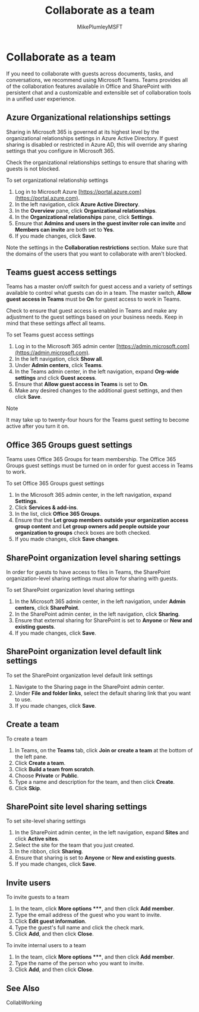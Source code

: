 ﻿---
title: "Collaborate as a team"
ms.author: mikeplum
author: MikePlumleyMSFT
manager: pamgreen
audience: ITPro
ms.topic: article
ms.service: o365-solutions
localization_priority: Priority
description: "Learn how to collaborate with guests in Teams."
---

# Collaborate as a team

If you need to collaborate with guests across documents, tasks, and conversations, we recommend using Microsoft Teams. Teams provides all of the collaboration features available in Office and SharePoint with persistent chat and a customizable and extensible set of collaboration tools in a unified user experience.

## Azure Organizational relationships settings

Sharing in Microsoft 365 is governed at its highest level by the organizational relationships settings in Azure Active Directory. If guest sharing is disabled or restricted in Azure AD, this will override any sharing settings that you configure in Microsoft 365.

Check the organizational relationships settings to ensure that sharing with guests is not blocked.

To set organizational relationship settings

1. Log in to Microsoft Azure [https://portal.azure.com](https://portal.azure.com).
2. In the left navigation, click **Azure Active Directory**.
3. In the **Overview** pane, click **Organizational relationships**.
4. In the **Organizational relationships** pane, click **Settings**.
5. Ensure that **Admins and users in the guest inviter role can invite** and **Members can invite** are both set to **Yes**.
6. If you made changes, click **Save**.

Note the settings in the **Collaboration restrictions** section. Make sure that the domains of the users that you want to collaborate with aren't blocked.

## Teams guest access settings

Teams has a master on/off switch for guest access and a variety of settings available to control what guests can do in a team. The master switch, **Allow guest access in Teams** must be **On** for guest access to work in Teams.

Check to ensure that guest access is enabled in Teams and make any adjustment to the guest settings based on your business needs. Keep in mind that these settings affect all teams.

To set Teams guest access settings

1. Log in to the Microsoft 365 admin center [https://admin.microsoft.com](https://admin.microsoft.com).
2. In the left navigation, click **Show all**.
3. Under **Admin centers**, click **Teams**.
4. In the Teams admin center, in the left navigation, expand **Org-wide settings** and click **Guest access**.
5. Ensure that **Allow guest access in Teams** is set to **On**.
6. Make any desired changes to the additional guest settings, and then click **Save**.

> [!NOTE]
> It may take up to twenty-four hours for the Teams guest setting to become active after you turn it on.

## Office 365 Groups guest settings

Teams uses Office 365 Groups for team membership. The Office 365 Groups guest settings must be turned on in order for guest access in Teams to work.

To set Office 365 Groups guest settings

1. In the Microsoft 365 admin center, in the left navigation, expand **Settings**.
2. Click **Services & add-ins**.
3. In the list, click **Office 365 Groups**.
4. Ensure that the **Let group members outside your organization access group content** and **Let group owners add people outside your organization to groups** check boxes are both checked.
5. If you made changes, click **Save changes**.


## SharePoint organization level sharing settings

In order for guests to have access to files in Teams, the SharePoint organization-level sharing settings must allow for sharing with guests.

To set SharePoint organization level sharing settings

1. In the Microsoft 365 admin center, in the left navigation, under **Admin centers**, click **SharePoint**.
2. In the SharePoint admin center, in the left navigation, click **Sharing**.
3. Ensure that external sharing for SharePoint is set to **Anyone** or **New and existing guests**.
4. If you made changes, click **Save**.


## SharePoint organization level default link settings



To set the SharePoint organization level default link settings

1. Navigate to the Sharing page in the SharePoint admin center.
2. Under **File and folder links**, select the default sharing link that you want to use.
3. If you made changes, click **Save**.



## Create a team

To create a team
1. In Teams, on the **Teams** tab, click **Join or create a team** at the bottom of the left pane.
2. Click **Create a team**.
3. Click **Build a team from scratch**.
4. Choose **Private** or **Public**.
5. Type a name and description for the team, and then click **Create**.
6. Click **Skip**.


## SharePoint site level sharing settings

To set site-level sharing settings
1. In the SharePoint admin center, in the left navigation, expand **Sites** and click **Active sites**.
2. Select the site for the team that you just created.
3. In the ribbon, click **Sharing**.
4. Ensure that sharing is set to **Anyone** or **New and existing guests**.
5. If you made changes, click **Save**.


## Invite users

To invite guests to a team
1. In the team, click **More options \*\*\***, and then click **Add member**.
2. Type the email address of the guest who you want to invite.
3. Click **Edit guest information**.
4. Type the guest's full name and click the check mark.
5. Click **Add**, and then click **Close**.

To invite internal users to a team
1. In the team, click **More options \*\*\***, and then click **Add member**.
2. Type the name of the person who you want to invite.
3. Click **Add**, and then click **Close**.


## See Also

CollabWorking